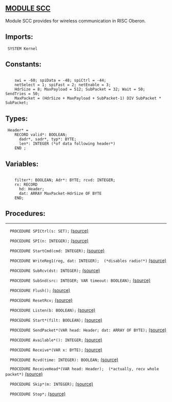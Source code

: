 
## [MODULE SCC](https://github.com/io-core/System/blob/main/SCC.Mod)
Module SCC provides for wireless communication in RISC Oberon.


  ## Imports:
` SYSTEM Kernel`

## Constants:
```

    swi = -60; spiData = -48; spiCtrl = -44;
    netSelect = 1; spiFast = 2; netEnable = 3;
    HdrSize = 8; MaxPayload = 512; SubPacket = 32; Wait = 50; SendTries = 50;
    MaxPacket = (HdrSize + MaxPayload + SubPacket-1) DIV SubPacket *
SubPacket;

```
## Types:
```
 Header* =
    RECORD valid*: BOOLEAN;
      dadr*, sadr*, typ*: BYTE;
      len*: INTEGER (*of data following header*)
    END ;

```
## Variables:
```

    filter*: BOOLEAN; Adr*: BYTE; rcvd: INTEGER;
    rx: RECORD
      hd: Header;
      dat: ARRAY MaxPacket-HdrSize OF BYTE
    END;

```
## Procedures:
---

`  PROCEDURE SPICtrl(s: SET);` [(source)](https://github.com/io-orig/System/blob/main/SCC.Mod#L28)


`  PROCEDURE SPI(n: INTEGER);` [(source)](https://github.com/io-orig/System/blob/main/SCC.Mod#L33)


`  PROCEDURE StartCmd(cmd: INTEGER);` [(source)](https://github.com/io-orig/System/blob/main/SCC.Mod#L38)


`  PROCEDURE WriteReg1(reg, dat: INTEGER);  (*disables radio!*)` [(source)](https://github.com/io-orig/System/blob/main/SCC.Mod#L42)


`  PROCEDURE SubRcv(dst: INTEGER);` [(source)](https://github.com/io-orig/System/blob/main/SCC.Mod#L46)


`  PROCEDURE SubSnd(src: INTEGER; VAR timeout: BOOLEAN);` [(source)](https://github.com/io-orig/System/blob/main/SCC.Mod#L58)


`  PROCEDURE Flush();` [(source)](https://github.com/io-orig/System/blob/main/SCC.Mod#L87)


`  PROCEDURE ResetRcv;` [(source)](https://github.com/io-orig/System/blob/main/SCC.Mod#L92)


`  PROCEDURE Listen(b: BOOLEAN);` [(source)](https://github.com/io-orig/System/blob/main/SCC.Mod#L96)


`  PROCEDURE Start*(filt: BOOLEAN);` [(source)](https://github.com/io-orig/System/blob/main/SCC.Mod#L103)


`  PROCEDURE SendPacket*(VAR head: Header; dat: ARRAY OF BYTE);` [(source)](https://github.com/io-orig/System/blob/main/SCC.Mod#L113)


`  PROCEDURE Available*(): INTEGER;` [(source)](https://github.com/io-orig/System/blob/main/SCC.Mod#L136)


`  PROCEDURE Receive*(VAR x: BYTE);` [(source)](https://github.com/io-orig/System/blob/main/SCC.Mod#L141)


`  PROCEDURE Rcvd(time: INTEGER): BOOLEAN;` [(source)](https://github.com/io-orig/System/blob/main/SCC.Mod#L146)


`  PROCEDURE ReceiveHead*(VAR head: Header);  (*actually, recv whole packet*)` [(source)](https://github.com/io-orig/System/blob/main/SCC.Mod#L157)


`  PROCEDURE Skip*(m: INTEGER);` [(source)](https://github.com/io-orig/System/blob/main/SCC.Mod#L175)


`  PROCEDURE Stop*;` [(source)](https://github.com/io-orig/System/blob/main/SCC.Mod#L180)

